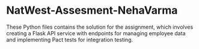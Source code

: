 # NatWest-Assesment-NehaVarma
These Python files contains the solution for the assignment, which involves creating a Flask API service with endpoints for managing employee data and implementing Pact tests for integration testing. 
